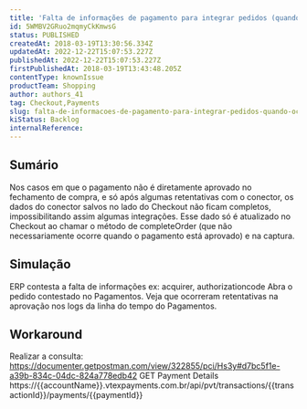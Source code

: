 ```yaml
---
title: 'Falta de informações de pagamento para integrar pedidos (quando ocorre retentativas com o conector)'
id: 5WMBV2GRuo2mqmyCkKmwsG
status: PUBLISHED
createdAt: 2018-03-19T13:30:56.334Z
updatedAt: 2022-12-22T15:07:53.227Z
publishedAt: 2022-12-22T15:07:53.227Z
firstPublishedAt: 2018-03-19T13:43:48.205Z
contentType: knownIssue
productTeam: Shopping
author: authors_41
tag: Checkout,Payments
slug: falta-de-informacoes-de-pagamento-para-integrar-pedidos-quando-ocorre
kiStatus: Backlog
internalReference: 
---
```


## Sumário

Nos casos em que o pagamento não é diretamente aprovado no fechamento de compra, e só após algumas retentativas com o conector, os dados do conector salvos no lado do Checkout não ficam completos, impossibilitando assim algumas integrações.
Esse dado só é atualizado no Checkout ao chamar o método de completeOrder (que não necessariamente ocorre quando o pagamento está aprovado) e na captura. 

## Simulação

ERP contesta a falta de informações ex: acquirer, authorizationcode
Abra o pedido contestado no Pagamentos.
Veja que ocorreram retentativas na aprovação nos logs da linha do tempo do Pagamentos.


## Workaround

Realizar a consulta: https://documenter.getpostman.com/view/322855/pci/Hs3y#d7bc5f1e-a39b-834c-04dc-824a778edb42
GET Payment Details
https://{{accountName}}.vtexpayments.com.br/api/pvt/transactions/{{transactionId}}/payments/{{paymentId}}



